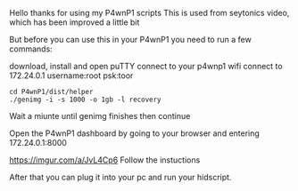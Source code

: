 Hello thanks for using my P4wnP1 scripts
This is used from seytonics video, which has been improved a little bit

But before you can use this in your P4wnP1 you need to run a few commands:

download, install and open puTTY
connect to your p4wnp1 wifi
connect to 172.24.0.1
username:root
psk:toor

	cd P4wnP1/dist/helper
	./genimg -i -s 1000 -o 1gb -l recovery
	
Wait a miunte until genimg finishes then continue

Open the P4wnP1 dashboard by going to your browser and entering 172.24.0.1:8000

https://imgur.com/a/JvL4Cp6
Follow the instuctions

After that you can plug it into your pc and run your hidscript.